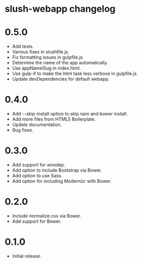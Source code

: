# slush-webapp changelog

# 0.5.0

- Add tests.
- Various fixes in slushfile.js.
- Fix formatting issues in gulpfile.js.
- Determine the name of the app automatically.
- Use appNameSlug in index.html.
- Use gulp-if to make the html task less verbose in gulpfile.js.
- Update devDependencies for default webapp.

# 0.4.0

- Add --skip-install option to skip npm and bower install.
- Add more files from HTML5 Boilerplate.
- Update documentation.
- Bug fixes.

# 0.3.0

- Add support for wiredep.
- Add option to include Bootstrap via Bower.
- Add option to use Sass.
- Add option for including Modernizr with Bower.

# 0.2.0

- Include normalize.css via Bower.
- Add support for Bower.

# 0.1.0

- Initial release.
